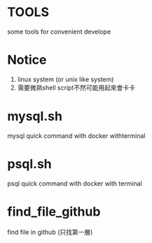 # TOOLS
some tools for convenient develope

# Notice
1. linux system (or unix like system)
2. 需要微熟shell script不然可能用起來會卡卡

# mysql.sh
mysql quick command with docker withterminal

# psql.sh
psql quick command with docker with terminal

# find_file_github
find file in github (只找第一層)
